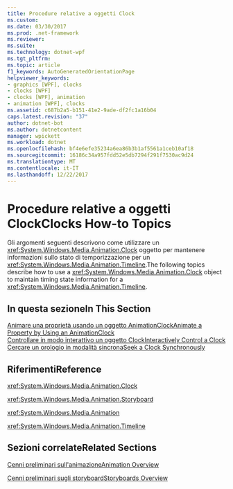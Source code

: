 ```yaml
---
title: Procedure relative a oggetti Clock
ms.custom: 
ms.date: 03/30/2017
ms.prod: .net-framework
ms.reviewer: 
ms.suite: 
ms.technology: dotnet-wpf
ms.tgt_pltfrm: 
ms.topic: article
f1_keywords: AutoGeneratedOrientationPage
helpviewer_keywords:
- graphics [WPF], clocks
- clocks [WPF]
- clocks [WPF], animation
- animation [WPF], clocks
ms.assetid: c687b2a5-b151-41e2-9ade-df2fc1a16b04
caps.latest.revision: "37"
author: dotnet-bot
ms.author: dotnetcontent
manager: wpickett
ms.workload: dotnet
ms.openlocfilehash: bf4e6efe35234a6ea86b3b1af5561a1ceb10af18
ms.sourcegitcommit: 16186c34a957fdd52e5db7294f291f7530ac9d24
ms.translationtype: MT
ms.contentlocale: it-IT
ms.lasthandoff: 12/22/2017
---
```

# <a name="clocks-how-to-topics"></a><span data-ttu-id="83d8a-102">Procedure relative a oggetti Clock</span><span class="sxs-lookup"><span data-stu-id="83d8a-102">Clocks How-to Topics</span></span>
<span data-ttu-id="83d8a-103">Gli argomenti seguenti descrivono come utilizzare un <xref:System.Windows.Media.Animation.Clock> oggetto per mantenere informazioni sullo stato di temporizzazione per un <xref:System.Windows.Media.Animation.Timeline>.</span><span class="sxs-lookup"><span data-stu-id="83d8a-103">The following topics describe how to use a <xref:System.Windows.Media.Animation.Clock> object to maintain timing state information for a <xref:System.Windows.Media.Animation.Timeline>.</span></span>  
  
## <a name="in-this-section"></a><span data-ttu-id="83d8a-104">In questa sezione</span><span class="sxs-lookup"><span data-stu-id="83d8a-104">In This Section</span></span>  
 [<span data-ttu-id="83d8a-105">Animare una proprietà usando un oggetto AnimationClock</span><span class="sxs-lookup"><span data-stu-id="83d8a-105">Animate a Property by Using an AnimationClock</span></span>](../../../../docs/framework/wpf/graphics-multimedia/how-to-animate-a-property-by-using-an-animationclock.md)  
 [<span data-ttu-id="83d8a-106">Controllare in modo interattivo un oggetto Clock</span><span class="sxs-lookup"><span data-stu-id="83d8a-106">Interactively Control a Clock</span></span>](../../../../docs/framework/wpf/graphics-multimedia/how-to-interactively-control-a-clock.md)  
 [<span data-ttu-id="83d8a-107">Cercare un orologio in modalità sincrona</span><span class="sxs-lookup"><span data-stu-id="83d8a-107">Seek a Clock Synchronously</span></span>](../../../../docs/framework/wpf/graphics-multimedia/how-to-seek-a-clock-synchronously.md)  
  
## <a name="reference"></a><span data-ttu-id="83d8a-108">Riferimenti</span><span class="sxs-lookup"><span data-stu-id="83d8a-108">Reference</span></span>  
 <xref:System.Windows.Media.Animation.Clock>  
  
 <xref:System.Windows.Media.Animation.Storyboard>  
  
 <xref:System.Windows.Media.Animation>  
  
 <xref:System.Windows.Media.Animation.Timeline>  
  
## <a name="related-sections"></a><span data-ttu-id="83d8a-109">Sezioni correlate</span><span class="sxs-lookup"><span data-stu-id="83d8a-109">Related Sections</span></span>  
 [<span data-ttu-id="83d8a-110">Cenni preliminari sull'animazione</span><span class="sxs-lookup"><span data-stu-id="83d8a-110">Animation Overview</span></span>](../../../../docs/framework/wpf/graphics-multimedia/animation-overview.md)  
  
 [<span data-ttu-id="83d8a-111">Cenni preliminari sugli storyboard</span><span class="sxs-lookup"><span data-stu-id="83d8a-111">Storyboards Overview</span></span>](../../../../docs/framework/wpf/graphics-multimedia/storyboards-overview.md)
